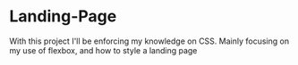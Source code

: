 # Landing-Page
With this project I'll be enforcing my knowledge on CSS. Mainly focusing on my use of flexbox, and how to style a landing page